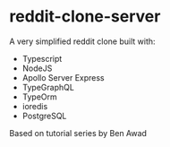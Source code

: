 # reddit-clone-server

A very simplified reddit clone built with:
- Typescript
- NodeJS
- Apollo Server Express
- TypeGraphQL
- TypeOrm
- ioredis
- PostgreSQL

Based on tutorial series by Ben Awad

